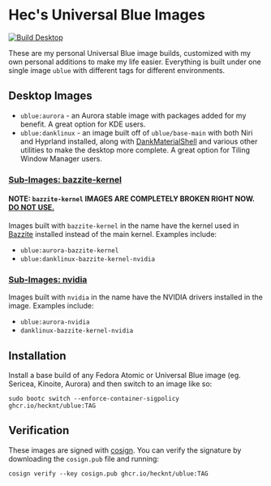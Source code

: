 # Hec's Universal Blue Images

[![Build Desktop](https://github.com/hecknt/ublue/actions/workflows/build-desktop.yml/badge.svg)](https://github.com/hecknt/ublue/actions/workflows/build-desktop.yml)

These are my personal Universal Blue image builds, customized with my own personal additions to make my life easier. Everything is built under one single image `ublue` with different tags for different environments.

## Desktop Images

- `ublue:aurora` - an Aurora stable image with packages added for my benefit. A great option for KDE users.
- `ublue:danklinux` - an image built off of `ublue/base-main` with both Niri and Hyprland installed, along with [DankMaterialShell](https://github.com/AvengeMedia/DankMaterialShell/) and various other utilities to make the desktop more complete. A great option for Tiling Window Manager users.

### <ins>Sub-Images: bazzite-kernel</ins>
#### NOTE: `bazzite-kernel` IMAGES ARE COMPLETELY BROKEN RIGHT NOW. <ins>DO NOT USE.</ins>

Images built with `bazzite-kernel` in the name have the kernel used in [Bazzite](https://bazzite.gg) installed instead of the main kernel. Examples include:
- `ublue:aurora-bazzite-kernel`
- `ublue:danklinux-bazzite-kernel-nvidia`

### <ins>Sub-Images: nvidia</ins>
Images built with `nvidia` in the name have the NVIDIA drivers installed in the image. Examples include:
- `ublue:aurora-nvidia`
- `danklinux-bazzite-kernel-nvidia`

## Installation

Install a base build of any Fedora Atomic or Universal Blue image (eg. Sericea, Kinoite, Aurora) and then switch to an image like so:

```
sudo bootc switch --enforce-container-sigpolicy ghcr.io/hecknt/ublue:TAG
```

## Verification

These images are signed with [cosign](https://docs.sigstore.dev/cosign/overview/). You can verify the signature by downloading the `cosign.pub` file and running:

```
cosign verify --key cosign.pub ghcr.io/hecknt/ublue:TAG
```


